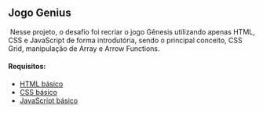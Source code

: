 ## Jogo Genius 



​	Nesse projeto, o desafio foi recriar o jogo Gênesis utilizando apenas HTML, CSS e JavaScript de forma introdutória, sendo o principal conceito, CSS Grid, manipulação de Array e Arrow Functions.



#### Requisitos:

- [HTML básico](https://www.w3schools.com/html/)
- [CSS básico](https://developer.mozilla.org/pt-BR/docs/Web/CSS)
- [JavaScript básico](https://developer.mozilla.org/pt-BR/docs/Web/JavaScript)